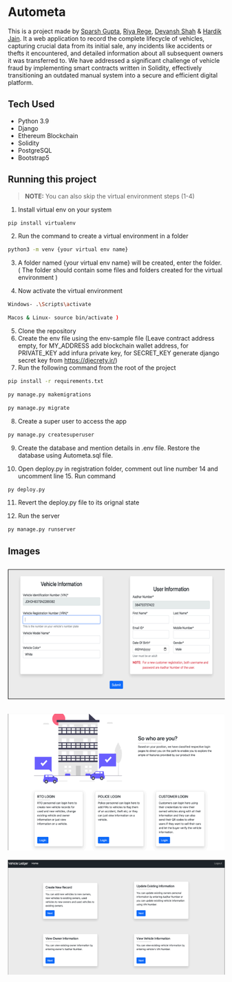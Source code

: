 # Autometa

This is a project made by [Sparsh Gupta](https://github.com/Sparsh1101), [Riya Rege](https://github.com/RiyaR01), [Devansh Shah](https://github.com/twilight-warlock) & [Hardik Jain](https://github.com/hardikjain1708).
It a web application to record the complete lifecycle of vehicles, capturing crucial data from its initial sale, any incidents like accidents or thefts it encountered, and detailed information about all subsequent owners it was transferred to. We have addressed a significant challenge of vehicle fraud by implementing smart contracts written in Solidity, effectively transitioning an outdated manual system into a secure and efficient digital platform.


## Tech Used

- Python 3.9
- Django
- Ethereum Blockchain
- Solidity
- PostgreSQL
- Bootstrap5

## Running this project  

> **NOTE:** You can also skip the virtual environment steps (1-4)

1. Install virtual env on your system
```bash
pip install virtualenv
```

2. Run the command to create a virtual environment in a folder
```bash
python3 -m venv {your virtual env name}
```

3. A folder named {your virtual env name} will be created, enter the folder. ( The folder should contain some files and folders created for the virtual environment )

4. Now activate the virtual environment
```bash
Windows- .\Scripts\activate
```

```bash
Macos & Linux- source bin/activate )
```

5. Clone the repository
6. Create the env file using the env-sample file (Leave contract address empty, for MY_ADDRESS add blockchain wallet address, for PRIVATE_KEY add infura private key, for SECRET_KEY generate django secret key from https://djecrety.ir/)
7. Run the following command from the root of the project

```bash
pip install -r requirements.txt
```

```bash
py manage.py makemigrations
```

```bash
py manage.py migrate
```

8. Create a super user to access the app

```bash
py manage.py createsuperuser
```
9. Create the database and mention details in .env file. Restore the database using Autometa.sql file.

10. Open deploy.py in registration folder, comment out line number 14 and uncomment line 15. Run command
```bash
py deploy.py
```

11. Revert the deploy.py file to its orignal state

12. Run the server
```bash
py manage.py runserver
```

## Images

![Login Page](screenshots/ss3.png)
---

![Home Page](screenshots/ss1.png)
---

![Results Page](screenshots/ss2.png)
